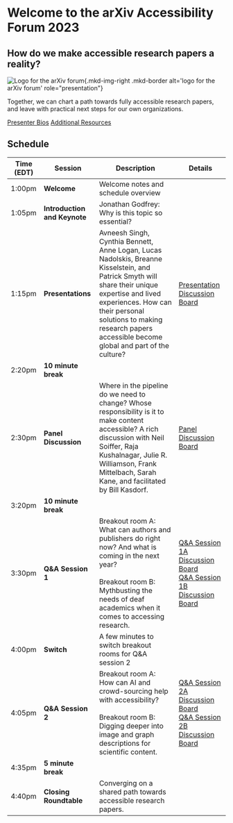 # Welcome to the arXiv Accessibility Forum 2023

## How do we make accessible research papers a reality?

![Logo for the arXiv forum](../assets/arxiv-lockup-forum.png){.mkd-img-right .mkd-border alt='logo for the arXiv forum' role="presentation"}

Together, we can chart a path towards fully accessible research papers, and leave with practical next steps for our own organizations.

[Presenter Bios]()
[Additional Resources]()

## Schedule
| Time (EDT) | Session | Description | Details |
| --- | --- | --- | --- |
| 1:00pm | **Welcome** | Welcome notes and schedule overview | |
| 1:05pm | **Introduction and Keynote** | Jonathan Godfrey: Why is this topic so essential? | |
| 1:15pm | **Presentations** | Avneesh Singh, Cynthia Bennett, Anne Logan, Lucas Nadolskis, Breanne Kisselstein, and Patrick Smyth will share their unique expertise and lived experiences. How can their personal solutions to making research papers accessible become global and part of the culture? | [Presentation Discussion Board]() |
| 2:20pm | **10 minute break** | | |
| 2:30pm | **Panel Discussion** | Where in the pipeline do we need to change? Whose responsibility is it to make content accessible? A rich discussion with Neil Soiffer, Raja Kushalnagar, Julie R. Williamson, Frank Mittelbach, Sarah Kane, and facilitated by Bill Kasdorf. | [Panel Discussion Board]() |
| 3:20pm | **10 minute break** | | |
| 3:30pm | **Q&A Session 1**  |  Breakout room A: What can authors and publishers do right now? And what is coming in the next year? <br><br> Breakout room B: Mythbusting the needs of deaf academics when it comes to accessing research. | [Q&A Session 1A Discussion Board]()<br>[Q&A Session 1B Discussion Board]() |
| 4:00pm | **Switch** | A few minutes to switch breakout rooms for Q&A session 2 | |
| 4:05pm | **Q&A Session 2**  |  Breakout room A: How can AI and crowd-sourcing help with accessibility? <br><br> Breakout room B: Digging deeper into image and graph descriptions for scientific content. | [Q&A Session 2A Discussion Board]()<br>[Q&A Session 2B Discussion Board]() |
| 4:35pm | **5 minute break** | | |
| 4:40pm | **Closing Roundtable** | Converging on a shared path towards accessible research papers. | |
